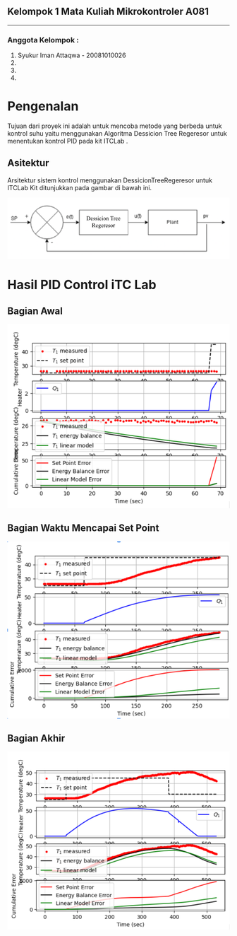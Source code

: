 ## Kelompok 1 Mata Kuliah Mikrokontroler A081 ###
---
### Anggota Kelompok : ### 
1. Syukur Iman Attaqwa - 20081010026
2. 
3.
4. 

# Pengenalan
Tujuan dari proyek ini adalah untuk mencoba metode yang berbeda untuk kontrol suhu yaitu menggunakan Algoritma Dessicion Tree Regeresor untuk menentukan kontrol PID pada kit ITCLab .

## Asitektur 
Arsitektur sistem kontrol menggunakan DessicionTreeRegeresor untuk ITCLab Kit ditunjukkan pada gambar di bawah ini.

  ![](Screenshoot/gambar4.png)


# Hasil PID Control iTC Lab #####
## Bagian Awal 
  ![](Screenshoot/gambar1.png)
## Bagian Waktu Mencapai Set Point 
   ![](Screenshoot/gambar2.png)

## Bagian Akhir 
  ![](Screenshoot/gambar3.png)   


